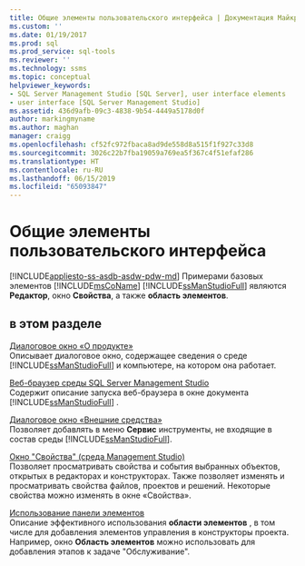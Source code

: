 ```yaml
---
title: Общие элементы пользовательского интерфейса | Документация Майкрософт
ms.custom: ''
ms.date: 01/19/2017
ms.prod: sql
ms.prod_service: sql-tools
ms.reviewer: ''
ms.technology: ssms
ms.topic: conceptual
helpviewer_keywords:
- SQL Server Management Studio [SQL Server], user interface elements
- user interface [SQL Server Management Studio]
ms.assetid: 436d9afb-09c3-4838-9b54-4449a5178d0f
author: markingmyname
ms.author: maghan
manager: craigg
ms.openlocfilehash: cf52fc972fbaca8ad9de558d8a515f1f927c33d8
ms.sourcegitcommit: 3026c22b7fba19059a769ea5f367c4f51efaf286
ms.translationtype: HT
ms.contentlocale: ru-RU
ms.lasthandoff: 06/15/2019
ms.locfileid: "65093847"
---
```

# <a name="general-user-interface-elements"></a>Общие элементы пользовательского интерфейса
[!INCLUDE[appliesto-ss-asdb-asdw-pdw-md](../includes/appliesto-ss-asdb-asdw-pdw-md.md)]
Примерами базовых элементов [!INCLUDE[msCoName](../includes/msconame_md.md)] [!INCLUDE[ssManStudioFull](../includes/ssmanstudiofull-md.md)] являются **Редактор**, окно **Свойства**, а также **область элементов**.  
  
## <a name="in-this-section"></a>в этом разделе  
[Диалоговое окно «О продукте»](../ssms/about-dialog-box.md)  
Описывает диалоговое окно, содержащее сведения о среде [!INCLUDE[ssManStudioFull](../includes/ssmanstudiofull-md.md)] и компьютере, на котором она работает.  
  
[Веб-браузер среды SQL Server Management Studio](../ssms/sql-server-management-studio-web-browser.md)  
Содержит описание запуска веб-браузера в окне документа [!INCLUDE[ssManStudioFull](../includes/ssmanstudiofull-md.md)] .  
  
[Диалоговое окно «Внешние средства»](../ssms/external-tools-dialog-box.md)  
Позволяет добавлять в меню **Сервис** инструменты, не входящие в состав среды [!INCLUDE[ssManStudioFull](../includes/ssmanstudiofull-md.md)].  
  
[Окно "Свойства" (среда Management Studio)](../ssms/properties-window-management-studio.md)  
Позволяет просматривать свойства и события выбранных объектов, открытых в редакторах и конструкторах. Также позволяет изменять и просматривать свойства файлов, проектов и решений. Некоторые свойства можно изменять в окне «Свойства».  
  
[Использование панели элементов](../ssms/use-the-toolbox.md)  
Описание эффективного использования **области элементов** , в том числе для добавления элементов управления в конструкторы проекта. Например, окно **Область элементов** можно использовать для добавления этапов к задаче "Обслуживание".  
  
